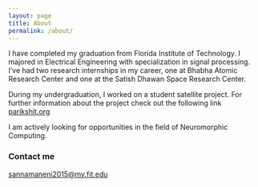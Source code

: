 ```yaml
---
layout: page
title: About
permalink: /about/
---
```


I have completed my graduation from Florida Institute of Technology. I majored in Electrical Engineering with specialization in signal processing. I’ve had two research internships in my career, one at Bhabha Atomic Research Center and one at the Satish Dhawan Space Research Center. 

During my undergraduation, I worked on a student satellite project. For further information about the project check out the following link [parikshit.org](http://parikshit.org/)

I am actively looking for opportunities in the field of Neuromorphic Computing. 

### Contact me

[sannamaneni2015@my.fit.edu](mailto:sannamaneni2015@my.fit.edu)
